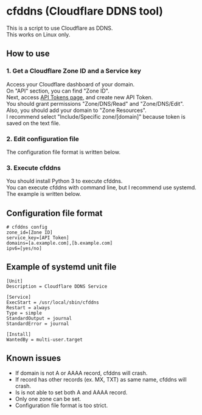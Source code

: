 # cfddns (Cloudflare DDNS tool)
This is a script to use Cloudflare as DDNS.  
This works on Linux only.

## How to use

### 1. Get a Cloudflare Zone ID and a Service key
Access your Cloudflare dashboard of your domain.  
On "API" section, you can find "Zone ID".  
Next, access [API Tokens page](https://dash.cloudflare.com/profile/api-tokens), and create new API Token.  
You should grant permissions "Zone/DNS/Read" and "Zone/DNS/Edit".  
Also, you should add your domain to "Zone Resources".  
I recommend select "Include/Specific zone/[domain]" because token is saved on the text file.  

### 2. Edit configuration file
The configuration file format is written below.

### 3. Execute cfddns
You should install Python 3 to execute cfddns.  
You can execute cfddns with command line, but I recommend use systemd.  
The example is written below.

## Configuration file format
```
# cfddns config                                 
zone_id=[Zone ID]
service_key=[API Token]
domains=[a.example.com],[b.example.com]
ipv6=[yes/no]
```

## Example of systemd unit file
```
[Unit]
Description = Cloudflare DDNS Service

[Service]
ExecStart = /usr/local/sbin/cfddns
Restart = always
Type = simple
StandardOutput = journal
StandardError = journal

[Install]
WantedBy = multi-user.target
```

## Known issues
- If domain is not A or AAAA record, cfddns will crash.
- If record has other records (ex. MX, TXT) as same name, cfddns will crash.
- Is is not able to set both A and AAAA record.
- Only one zone can be set.
- Configuration file format is too strict.
